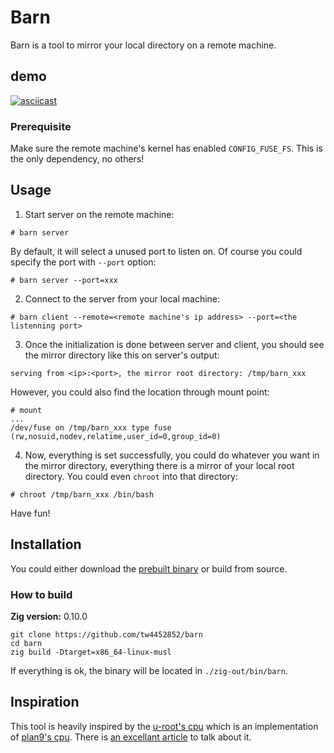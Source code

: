 # Barn

Barn is a tool to mirror your local directory on a remote machine.

## demo

[![asciicast](https://asciinema.org/a/ZDBRvZRtip7ZFiNF7xG5q4liR.svg)](https://asciinema.org/a/ZDBRvZRtip7ZFiNF7xG5q4liR)

### Prerequisite

Make sure the remote machine's kernel has enabled `CONFIG_FUSE_FS`.
This is the only dependency, no others!

## Usage

1. Start server on the remote machine:

```
# barn server
```

By default, it will select a unused port to listen on. Of course you could specify the port with `--port` option:

```
# barn server --port=xxx
```

2. Connect to the server from your local machine:

```
# barn client --remote=<remote machine's ip address> --port=<the listenning port>
```

3. Once the initialization is done between server and client,
you should see the mirror directory like this on server's output:

```
serving from <ip>:<port>, the mirror root directory: /tmp/barn_xxx
```

However, you could also find the location through mount point:

```
# mount
...
/dev/fuse on /tmp/barn_xxx type fuse (rw,nosuid,nodev,relatime,user_id=0,group_id=0)
```

4. Now, everything is set successfully, you could do whatever you want in the mirror directory,
everything there is a mirror of your local root directory.
You could even `chroot` into that directory:

```
# chroot /tmp/barn_xxx /bin/bash
```

Have fun!

## Installation

You could either download the [prebuilt binary](https://github.com/tw4452852/barn/releases/latest) or build from source.

### How to build

**Zig version:** 0.10.0

```
git clone https://github.com/tw4452852/barn
cd barn
zig build -Dtarget=x86_64-linux-musl
```

If everything is ok, the binary will be located in `./zig-out/bin/barn`.

## Inspiration

This tool is heavily inspired by the [u-root's cpu](https://github.com/u-root/cpu)
which is an implementation of [plan9's cpu](http://man.cat-v.org/plan_9/1/cpu).
There is [an excellant article](https://book.linuxboot.org/cpu/) to talk about it.